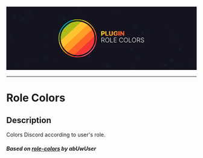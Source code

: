 ![Role Colors](assets/banner.png)

---

# Role Colors

## Description

Colors Discord according to user's role.

##### Based on [role-colors](https://github.com/A-User-s-Discord-Plugins/role-colors) by abUwUser

